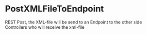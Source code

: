# PostXMLFileToEndpoint
REST Post, the XML-file will be send to an Endpoint to the other side Controllers who will receive the xml-file
